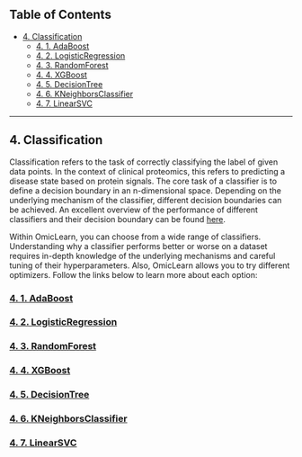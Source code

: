 ## **Table of Contents**

- [4. Classification](#3-classification)
  - [4. 1. AdaBoost](#3-1-adaboost)
  - [4. 2. LogisticRegression](#3-2-logisticregression)
  - [4. 3. RandomForest](#3-3-randomforest)
  - [4. 4. XGBoost](#3-4-xgboost)
  - [4. 5. DecisionTree](#3-5-decisiontree)
  - [4. 6. KNeighborsClassifier](#3-6-kneighborsclassifier)
  - [4. 7. LinearSVC](#3-7-linearsvc)

---

## 4. Classification

Classification refers to the task of correctly classifying the label of given data points. In the context of clinical proteomics, this refers to predicting a disease state based on protein signals. The core task of a classifier is to define a decision boundary in an n-dimensional space. Depending on the underlying mechanism of the classifier, different decision boundaries can be achieved. An excellent overview of the performance of different classifiers and their decision boundary can be found [here](https://scikit-learn.org/stable/auto_examples/classification/plot_classifier_comparison.html).

Within OmicLearn, you can choose from a wide range of classifiers. Understanding why a classifier performs better or worse on a dataset requires in-depth knowledge of the underlying mechanisms and careful tuning of their hyperparameters. Also, OmicLearn allows you to try different optimizers. Follow the links below to learn more about each option:

### [4. 1. AdaBoost](https://scikit-learn.org/stable/modules/ensemble.html#adaboost)

### [4. 2. LogisticRegression](https://scikit-learn.org/stable/modules/generated/sklearn.linear_model.LogisticRegression.html)

### [4. 3. RandomForest](https://scikit-learn.org/stable/modules/generated/sklearn.ensemble.RandomForestClassifier.html)

### [4. 4. XGBoost](https://xgboost.readthedocs.io/en/latest/)

### [4. 5. DecisionTree](https://scikit-learn.org/stable/modules/tree.html)

### [4. 6. KNeighborsClassifier](https://scikit-learn.org/stable/modules/generated/sklearn.neighbors.KNeighborsClassifier.html)

### [4. 7. LinearSVC](https://scikit-learn.org/stable/modules/generated/sklearn.svm.LinearSVC.html)